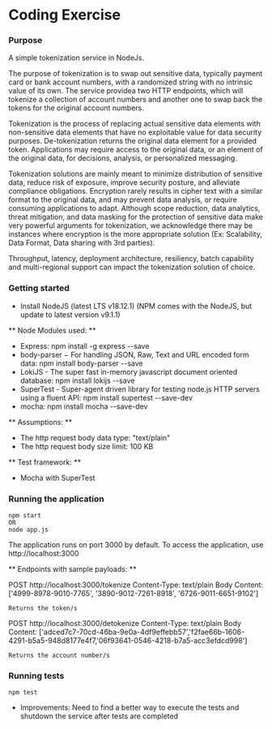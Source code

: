 # Coding Exercise #

### Purpose ###

A simple tokenization service in NodeJs.

The purpose of tokenization is to swap out sensitive data, typically payment card or bank account numbers, with a randomized string with no intrinsic value of its own. The service providea two HTTP endpoints, which will tokenize a collection of account numbers and another one to swap back the tokens for the original account numbers.

Tokenization is the process of replacing actual sensitive data elements with non-sensitive data elements that have no exploitable value for data security purposes. De-tokenization returns the original data element for a provided token. Applications may require access to the original data, or an element of the original data, for decisions, analysis, or personalized messaging.

Tokenization solutions are mainly meant to minimize distribution of sensitive data, reduce risk of exposure, improve security posture, and alleviate compliance obligations. Encryption rarely results in cipher text with a similar format to the original data, and may prevent data analysis, or require consuming applications to adapt. Although scope reduction, data analytics, threat mitigation, and data masking for the protection of sensitive data make very powerful arguments for tokenization, we acknowledge there may be instances where encryption is the more appropriate solution (Ex: Scalability, Data Format, Data sharing with 3rd parties).

Throughput, latency, deployment architecture, resiliency, batch capability and multi-regional support can impact the tokenization solution of choice.

### Getting started ###

- Install NodeJS (latest LTS v18.12.1) (NPM comes with the NodeJS, but update to latest version v9.1.1)

** Node Modules used: **
- Express: npm install -g express --save
- body-parser − For handling JSON, Raw, Text and URL encoded form data: npm install body-parser --save
- LokiJS - The super fast in-memory javascript document oriented database: npm install lokijs --save
- SuperTest - Super-agent driven library for testing node.js HTTP servers using a fluent API: npm install supertest --save-dev
- mocha: npm install mocha --save-dev

** Assumptions: **
- The http request body data type: "text/plain"
- The http request body size limit: 100 KB

** Test framework: **
- Mocha with SuperTest

### Running the application ###
```
npm start
OR
node app.js
```

The application runs on port 3000 by default. To access the application, use http://localhost:3000

** Endpoints with sample payloads: **

POST http://localhost:3000/tokenize
	Content-Type: text/plain
	Body Content: ['4999-8978-9010-7765', '3890-9012-7261-8918', '6726-9011-6651-9102']
	
	Returns the token/s
	
POST http://localhost:3000/detokenize
	Content-Type: text/plain
	Body Content: ['adced7c7-70cd-46ba-9e0a-4df9effebb57','f2fae66b-1606-4291-b5a5-948d8177e4f7,'06f93641-0546-4218-b7a5-acc3efdcd998']
	
	Returns the account number/s

### Running tests ###
```
npm test
```
- Improvements: Need to find a better way to execute the tests and shutdown the service after tests are completed
